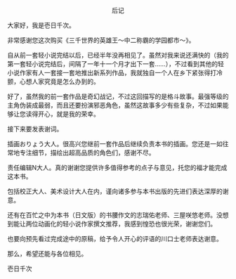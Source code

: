 <p align="center">后记</p>

大家好，我是壱日千次。

非常感谢您这次购买《三千世界的英雄王～中二称霸的学园都市～》。

自从前一套轻小说完结以后，已经半年没再相见了。虽然对我来说还满快的（我的第一套轻小说完结后，间隔了一年十一个月才出下一套……），不过看到其他的轻小说作家有人一套接一套地推出新系列作品，我就独自一个人在乡下紧张得打冷颤，心想人家究竟是怎么办到的。

好了，虽然我的前一套作品是奇幻战记，不过这回描写的是格斗故事。最强等级的主角伪装成最弱，而且还要扮演邪恶角色，虽然这故事多少有些复杂，不过如果能够让您读得开心，就是我的荣幸。

接下来要发表谢词。

插画おりょう大人。很高兴您继前一套作品后继续负责本书的插画。您还是一如往常地专注细节，描绘出超高品质的角色们，感谢不尽。

责任编辑N大人。真的谢谢您提供许多值得参考的点子与意见，托您的福才能完成这本书。

包括校正大人、美术设计大人在内，谨向诸多参与本书出版的先进们表达深厚的谢意。

还有在百忙之中为本书（日文版）的书腰作文的志瑞佑老师、三屋咲悠老师。没想到能让两位动画化的轻小说作家撰文推荐，我感到惶恐也很光荣，谢谢您们。

也要向预先看过完成途中的原稿，给予令人开心的评语的川口士老师表达谢意。

那么，希望还能与各位相见。

壱日千次

